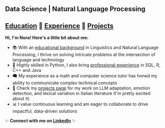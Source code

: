 ## Data Science | Natural Language Processing

## [Education](./education.html) 🔹 [Experience](https://ngoldfine.github.io/experience/) 🔹 [Projects](https://ngoldfine.github.io/projects/)

**Hi, I'm Nora! Here's a little bit about me:**
- 📚 With an [educational background](https://ngoldfine.github.io/education/) in Linguistics and Natural Language Processing, I thrive on solving intricate problems at the intersection of language and technology
- 🐍 Highly skilled in Python, I also bring [professional experience](https://ngoldfine.github.io/experience/) in SQL, R, C++ and Java
- 🗨️ My experience as a math and computer science tutor has honed my ability to communicate complex technical concepts
- 🌈 Check my [projects page](https://ngoldfine.github.io/projects/) for my work on LLM adaptation, emotion detection, and lexical variation in Italian literature (I'm pretty excited about it)
- 📊 I value continuous learning and am eager to collaborate to drive impactful, data-driven solutions

✨ **Connect with me on [LinkedIn](https://www.linkedin.com/in/nora-g-5860b92a1/)** ✨
